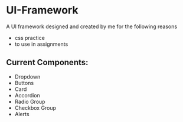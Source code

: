# UI-Framework
A UI framework designed and created by me for the following reasons
- css practice
- to use in assignments

## Current Components:
- Dropdown
- Buttons
- Card
- Accordion
- Radio Group
- Checkbox Group
- Alerts
